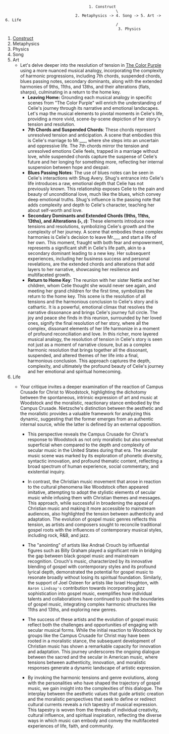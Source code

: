                                          1. Construct
                                                     \
                                   2. Metaphysics -> 4. Song -> 5. Art -> 6. Life
                                                     /
                                                      3. Physics



1. [Construct](https://en.wikipedia.org/wiki/Marcus_Gardley)
2. Metaphysics
3. Physics
4. Song
5. Art
   - Let's delve deeper into the resolution of tension in [The Color Purple](https://en.wikipedia.org/wiki/The_Color_Purple_(2023_film)) using a more nuanced musical analogy, incorporating the complexity of harmonic progressions, including 7th chords, suspended chords, blues passing notes, secondary dominants, along with the extended harmonies of 9ths, 11ths, and 13ths, and their alterations (flats, sharps), culminating in a return to the home key.
      - **Leaving Home:** Grounding each musical analogy in specific scenes from "The Color Purple" will enrich the understanding of Celie's journey through its narrative and emotional landscapes. Let's map the musical elements to pivotal moments in Celie's life, providing a more vivid, scene-by-scene depiction of her story's tension and resolution.
      - **7th Chords and Suspended Chords**: These chords represent unresolved tension and anticipation. A scene that embodies this is Celie's marriage to Mr.___, where she steps into an uncertain and oppressive life. The 7th chords mirror the tension and unresolved emotions Celie feels, trapped in a marriage without love, while suspended chords capture the suspense of Celie's future and her longing for something more, reflecting her internal suspension between hope and despair.
      - **Blues Passing Notes**: The use of blues notes can be seen in Celie's interactions with Shug Avery. Shug's entrance into Celie's life introduces a raw, emotional depth that Celie has not previously known. This relationship exposes Celie to the pain and beauty of unconditional love, much like the blues, which convey deep emotional truths. Shug's influence is the passing note that adds complexity and depth to Celie's character, teaching her about self-worth and love.
      - **Secondary Dominants and Extended Chords (9ths, 11ths, 13ths), and Alterations (♭, ♯)**: These elements introduce new tensions and resolutions, symbolizing Celie's growth and the complexity of her journey. A scene that embodies these complex harmonies is Celie's decision to leave Mr.___ and start a life of her own. This moment, fraught with both fear and empowerment, represents a significant shift in Celie's life path, akin to a secondary dominant leading to a new key. Her subsequent experiences, including her business success and personal revelations, are the extended chords and alterations that add layers to her narrative, showcasing her resilience and multifaceted growth.
      - **Return to Home Key**: The reunion with her sister Nettie and her children, whom Celie thought she would never see again, and meeting her grand children for the first time, symbolizes the return to the home key. This scene is the resolution of all tensions and the harmonious conclusion to Celie's story and is cathartic. It is a powerful, emotional climax that resolves the narrative dissonance and brings Celie's journey full circle. The joy and peace she finds in this reunion, surrounded by her loved ones, signify the final resolution of her story, where all the complex, dissonant elements of her life harmonize in a moment of profound reconciliation and love. In this richer, more layered musical analogy, the resolution of tension in Celie's story is seen not just as a moment of narrative closure, but as a complex harmonic resolution that brings together all the dissonant, suspended, and altered themes of her life into a final, harmonious conclusion. This approach captures the depth, complexity, and ultimately the profound beauty of Celie's journey and her emotional and spiritual homecoming.
6. Life
   - Your critique invites a deeper examination of the reaction of Campus Crusade for Christ to Woodstock, highlighting the dichotomy between the spontaneous, intrinsic expression of art and music at Woodstock and the moralistic, reactionary stance embodied by the Campus Crusade. Nietzsche's distinction between the aesthetic and the moralistic provides a valuable framework for analyzing this dynamic, suggesting that the former emerges from an authentic internal source, while the latter is defined by an external opposition.

      - This perspective reveals the Campus Crusade for Christ's response to Woodstock as not only moralistic but also somewhat superficial when compared to the depth and complexity of secular music in the United States during that era. The secular music scene was marked by its exploration of phonetic diversity, syntactic innovation, and profound thematic content, reflecting a broad spectrum of human experience, social commentary, and existential inquiry.

      - In contrast, the Christian music movement that arose in reaction to the cultural phenomena like Woodstock often appeared imitative, attempting to adopt the stylistic elements of secular music while infusing them with Christian themes and messages. This approach, while successful in broadening the appeal of Christian music and making it more accessible to mainstream audiences, also highlighted the tension between authenticity and adaptation. The evolution of gospel music genres reflects this tension, as artists and composers sought to reconcile traditional gospel roots with the influences of contemporary musical styles, including rock, R&B, and jazz.

      - The "anointing" of artists like Andraé Crouch by influential figures such as Billy Graham played a significant role in bridging the gap between black gospel music and mainstream recognition. Crouch's music, characterized by its innovative blending of gospel with contemporary styles and its profound lyrical depth, demonstrated the potential for gospel music to resonate broadly without losing its spiritual foundation. Similarly, the support of Joel Osteen for artists like Israel Houghton, with `Aaron Lindsay's` contribution towards incorporating jazz sophistication into gospel music, exemplifies how individual talents and collaborations have continued to push the boundaries of gospel music, integrating complex harmonic structures like 11ths and 13ths, and exploring new genres.

      - The success of these artists and the evolution of gospel music reflect both the challenges and opportunities of engaging with secular musical forms. While the initial reaction to Woodstock by groups like the Campus Crusade for Christ may have been rooted in a moralistic stance, the subsequent development of Christian music has shown a remarkable capacity for innovation and adaptation. This journey underscores the ongoing dialogue between the sacred and the secular in American music, where tensions between authenticity, innovation, and moralistic responses generate a dynamic landscape of artistic expression.

      - By invoking the harmonic tensions and genre evolutions, along with the personalities who have shaped the trajectory of gospel music, we gain insight into the complexities of this dialogue. The interplay between the aesthetic values that guide artistic creation and the moralistic perspectives that seek to define or redirect cultural currents reveals a rich tapestry of musical expression. This tapestry is woven from the threads of individual creativity, cultural influence, and spiritual inspiration, reflecting the diverse ways in which music can embody and convey the multifaceted experiences of life, faith, and community.
